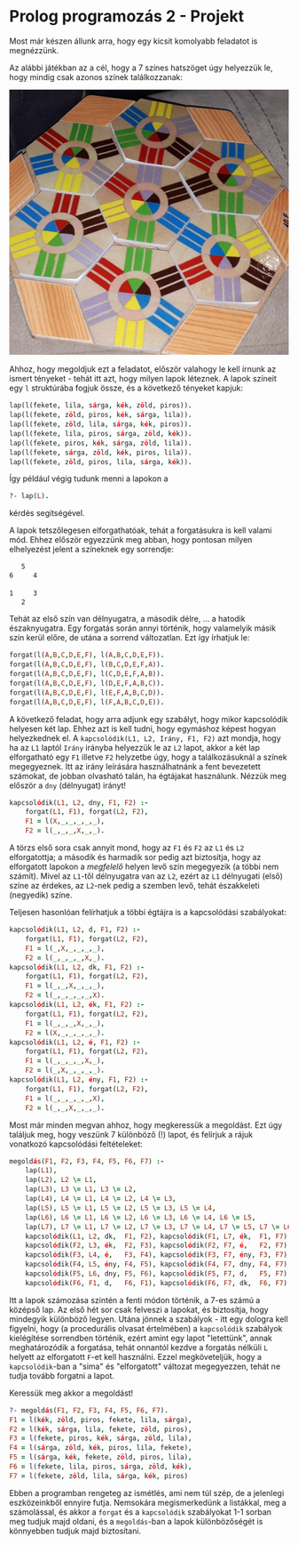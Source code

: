 # Prolog programozás 2 - Projekt

Most már készen állunk arra, hogy egy kicsit komolyabb feladatot is megnézzünk.

Az alábbi játékban az a cél, hogy a 7 színes hatszöget úgy helyezzük le, hogy mindig csak azonos színek találkozzanak:

![image](./color-puzzle.jpg "Feladvány színes hatszögekkel")

Ahhoz, hogy megoldjuk ezt a feladatot, először valahogy le kell írnunk az ismert tényeket - tehát itt azt, hogy milyen lapok léteznek. A lapok színeit egy `l` struktúrába fogjuk össze, és a következő tényeket kapjuk:

```prolog
lap(l(fekete, lila, sárga, kék, zöld, piros)).
lap(l(fekete, zöld, piros, kék, sárga, lila)).
lap(l(fekete, zöld, lila, sárga, kék, piros)).
lap(l(fekete, lila, piros, sárga, zöld, kék)).
lap(l(fekete, piros, kék, sárga, zöld, lila)).
lap(l(fekete, sárga, zöld, kék, piros, lila)).
lap(l(fekete, zöld, piros, lila, sárga, kék)).
```

Így például végig tudunk menni a lapokon a
```prolog
?- lap(L).
```
kérdés segítségével.

A lapok tetszőlegesen elforgathatóak, tehát a forgatásukra is kell valami mód. Ehhez először egyezzünk meg abban, hogy pontosan milyen elhelyezést jelent a színeknek egy sorrendje:
```
   5
6     4

1     3
   2
```
Tehát az első szín van délnyugatra, a második délre, ... a hatodik északnyugatra. Egy forgatás során annyi történik, hogy valamelyik másik szín kerül előre, de utána a sorrend változatlan. Ezt így írhatjuk le:
```prolog
forgat(l(A,B,C,D,E,F), l(A,B,C,D,E,F)).
forgat(l(A,B,C,D,E,F), l(B,C,D,E,F,A)).
forgat(l(A,B,C,D,E,F), l(C,D,E,F,A,B)).
forgat(l(A,B,C,D,E,F), l(D,E,F,A,B,C)).
forgat(l(A,B,C,D,E,F), l(E,F,A,B,C,D)).
forgat(l(A,B,C,D,E,F), l(F,A,B,C,D,E)).
```

A következő feladat, hogy arra adjunk egy szabályt, hogy mikor kapcsolódik helyesen két lap. Ehhez azt is kell tudni, hogy egymáshoz képest hogyan helyezkednek el. A `kapcsolódik(L1, L2, Irány, F1, F2)` azt mondja, hogy ha az `L1` laptól `Irány` irányba helyezzük le az `L2` lapot, akkor a két lap elforgatható egy `F1` illetve `F2` helyzetbe úgy, hogy a találkozásuknál a színek megegyeznek. Itt az irány leírására használhatnánk a fent bevezetett számokat, de jobban olvasható talán, ha égtájakat használunk. Nézzük meg először a `dny` (délnyugat) irányt!

```prolog
kapcsolódik(L1, L2, dny, F1, F2) :-
    forgat(L1, F1), forgat(L2, F2),
    F1 = l(X,_,_,_,_,_),
    F2 = l(_,_,_,X,_,_).
```
A törzs első sora csak annyit mond, hogy az `F1` és `F2` az `L1` és `L2` elforgatottja; a második és harmadik sor pedig azt biztosítja, hogy az elforgatott lapokon a *megfelelő* helyen levő szín megegyezik (a többi nem számít). Mivel az `L1`-től délnyugatra van az `L2`, ezért az `L1` délnyugati (első) színe az érdekes, az `L2`-nek pedig a szemben levő, tehát északkeleti (negyedik) színe.

Teljesen hasonlóan felírhatjuk a többi égtájra is a kapcsolódási szabályokat:
```prolog
kapcsolódik(L1, L2, d, F1, F2) :-
    forgat(L1, F1), forgat(L2, F2),
    F1 = l(_,X,_,_,_,_),
    F2 = l(_,_,_,_,X,_).
kapcsolódik(L1, L2, dk, F1, F2) :-
    forgat(L1, F1), forgat(L2, F2),
    F1 = l(_,_,X,_,_,_),
    F2 = l(_,_,_,_,_,X).
kapcsolódik(L1, L2, ék, F1, F2) :-
    forgat(L1, F1), forgat(L2, F2),
    F1 = l(_,_,_,X,_,_),
    F2 = l(X,_,_,_,_,_).
kapcsolódik(L1, L2, é, F1, F2) :-
    forgat(L1, F1), forgat(L2, F2),
    F1 = l(_,_,_,_,X,_),
    F2 = l(_,X,_,_,_,_).
kapcsolódik(L1, L2, ény, F1, F2) :-
    forgat(L1, F1), forgat(L2, F2),
    F1 = l(_,_,_,_,_,X),
    F2 = l(_,_,X,_,_,_).
```

Most már minden megvan ahhoz, hogy megkeressük a megoldást. Ezt úgy találjuk meg, hogy veszünk 7 különböző (!) lapot, és felírjuk a rájuk vonatkozó kapcsolódási feltételeket:
```prolog
megoldás(F1, F2, F3, F4, F5, F6, F7) :-
    lap(L1),
    lap(L2), L2 \= L1,
    lap(L3), L3 \= L1, L3 \= L2,
    lap(L4), L4 \= L1, L4 \= L2, L4 \= L3,
    lap(L5), L5 \= L1, L5 \= L2, L5 \= L3, L5 \= L4,
    lap(L6), L6 \= L1, L6 \= L2, L6 \= L3, L6 \= L4, L6 \= L5,
    lap(L7), L7 \= L1, L7 \= L2, L7 \= L3, L7 \= L4, L7 \= L5, L7 \= L6,
    kapcsolódik(L1, L2, dk,  F1, F2), kapcsolódik(F1, L7, ék,  F1, F7),
    kapcsolódik(F2, L3, ék,  F2, F3), kapcsolódik(F2, F7, é,   F2, F7),
    kapcsolódik(F3, L4, é,   F3, F4), kapcsolódik(F3, F7, ény, F3, F7),
    kapcsolódik(F4, L5, ény, F4, F5), kapcsolódik(F4, F7, dny, F4, F7),
    kapcsolódik(F5, L6, dny, F5, F6), kapcsolódik(F5, F7, d,   F5, F7),
    kapcsolódik(F6, F1, d,   F6, F1), kapcsolódik(F6, F7, dk,  F6, F7).
```
Itt a lapok számozása szintén a fenti módon történik, a 7-es számú a középső lap. Az első hét sor csak felveszi a lapokat, és biztosítja, hogy mindegyik különböző legyen. Utána jönnek a szabályok - itt egy dologra kell figyelni, hogy (a procedurális olvasat értelmében) a `kapcsolódik` szabályok kielégítése sorrendben történik, ezért amint egy lapot "letettünk", annak meghatározódik a forgatása, tehát onnantól kezdve a forgatás nélküli `L` helyett az elforgatott `F`-et kell használni. Ezzel megköveteljük, hogy a `kapcsolódik`-ban a "sima" és "elforgatott" változat megegyezzen, tehát ne tudja tovább forgatni a lapot.

Keressük meg akkor a megoldást!
```prolog
?- megoldás(F1, F2, F3, F4, F5, F6, F7).
F1 = l(kék, zöld, piros, fekete, lila, sárga),
F2 = l(kék, sárga, lila, fekete, zöld, piros),
F3 = l(fekete, piros, kék, sárga, zöld, lila),
F4 = l(sárga, zöld, kék, piros, lila, fekete),
F5 = l(sárga, kék, fekete, zöld, piros, lila),
F6 = l(fekete, lila, piros, sárga, zöld, kék),
F7 = l(fekete, zöld, lila, sárga, kék, piros)
```

Ebben a programban rengeteg az ismétlés, ami nem túl szép, de a jelenlegi eszközeinkből ennyire futja. Nemsokára megismerkedünk a listákkal, meg a számolással, és akkor a `forgat` és a `kapcsolódik` szabályokat 1-1 sorban meg tudjuk majd oldani, és a `megoldás`-ban a lapok különbözőségét is könnyebben tudjuk majd biztosítani.
